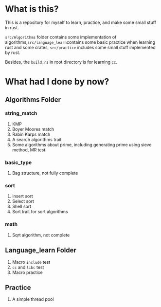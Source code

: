 # What is this?

This is a repository for myself to learn, practice, and make some small stuff in rust.

`src/Algorithms` folder contains some implementation of algorithms,`src/language_learn`contains some basic practice when learning rust and some crates, `src/practice` includes some small stuff implemented by rust.

Besides, the `build.rs` in root directory is for learning `cc`. 

# What had I done by now?

## Algorithms Folder

### string_match
1.  KMP
2.  Boyer Moores match
3.  Rabin Karps match
4.  A search algorithms trait
5.  Some algorithms about prime, including generating prime using sieve method, MR test.
### basic_type
1.  Bag structure, not fully complete
### sort
1.  Insert sort
2.  Select sort
3.  Shell sort
4.  Sort trait for sort algorithms
### math
1.  Sqrt algorithm, not complete


## Language_learn Folder
1.  Macro `include` test
2.  `cc` and `libc` test
3.  Macro practice


## Practice
1. A simple thread pool

